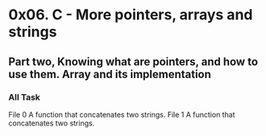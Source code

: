 # 0x06. C - More pointers, arrays and strings
## Part two, Knowing what are pointers, and how to use them. Array and its implementation
### All Task
File 0	A function that concatenates two strings.
File 1	A function that concatenates two strings.
